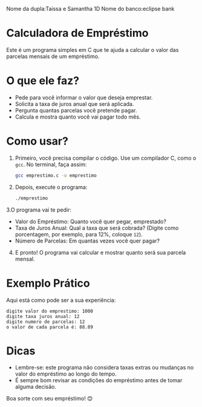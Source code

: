 Nome da dupla:Taissa e Samantha 1D
Nome do banco:eclipse bank 

# Calculadora de Empréstimo
Este é um programa simples em C que te ajuda a calcular o valor das parcelas mensais de um empréstimo.

# O que ele faz?
- Pede para você informar o valor que deseja emprestar.
- Solicita a taxa de juros anual que será aplicada.
- Pergunta quantas parcelas você pretende pagar.
- Calcula e mostra quanto você vai pagar todo mês.

# Como usar?
1. Primeiro, você precisa compilar o código. Use um compilador C, como o `gcc`. No terminal, faça assim:
   ```bash
   gcc emprestimo.c -o emprestimo
   ```

2. Depois, execute o programa:
   ```bash
   ./emprestimo
   ```

3.O programa vai te pedir:
   - Valor do Empréstimo: Quanto você quer pegar, emprestado?
   - Taxa de Juros Anual: Qual a taxa que será cobrada? (Digite como porcentagem, por exemplo, para 12%, coloque `12`).
   - Número de Parcelas: Em quantas vezes você quer pagar?

4. E pronto! O programa vai calcular e mostrar quanto será sua parcela mensal.

# Exemplo Prático
Aqui está como pode ser a sua experiência:

```plaintext
digite valor do emprestimo: 1000
digite taxa juros anual: 12
digite numero de parcelas: 12
o valor de cada parcela é: 88.89
```
# Dicas
- Lembre-se: este programa não considera taxas extras ou mudanças no valor do empréstimo ao longo do tempo.
- É sempre bom revisar as condições do empréstimo antes de tomar alguma decisão.

Boa sorte com seu empréstimo! 😊
